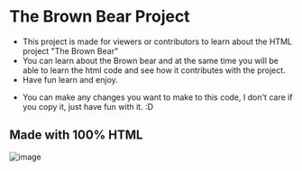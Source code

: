 # The Brown Bear Project
- This project is made for viewers or contributors to learn about the HTML project "The Brown Bear"
- You can learn about the Brown bear and at the same time you will be able to learn the html code and see how it contributes with the project.
- Have fun learn and enjoy.

* You can make any changes you want to make to this code, I don't care if you copy it, just have fun with it. :D
 ## Made with 100% HTML
 
![image](https://github.com/Slept66/The-Brown-Bear-Project-HTML/assets/148169522/955a876d-6e94-4c81-819c-55066852b358)

